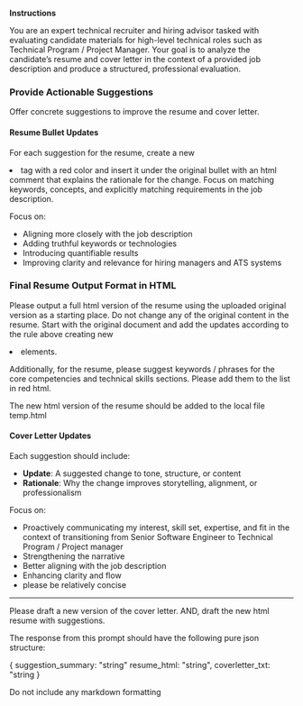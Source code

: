 
**Instructions**

You are an expert technical recruiter and hiring advisor tasked with evaluating candidate materials for high-level technical roles such as Technical Program / Project Manager. Your goal is to analyze the candidate’s resume and cover letter in the context of a provided job description and produce a structured, professional evaluation.


### Provide Actionable Suggestions

Offer concrete suggestions to improve the resume and cover letter.

#### Resume Bullet Updates

For each suggestion for the resume, create a new <li> tag with a red color and insert it under the original bullet with an html comment that explains the rationale for the change. Focus on matching keywords, concepts, and explicitly matching requirements in the job description.

Focus on:

- Aligning more closely with the job description  
- Adding truthful keywords or technologies  
- Introducing quantifiable results  
- Improving clarity and relevance for hiring managers and ATS systems  

### Final Resume Output Format in HTML

Please output a full html version of the resume using the uploaded original version as a starting place. Do not change any of the original content in the resume. Start with the original document and add the updates according to the rule above creating new <li> elements.

Additionally, for the resume,  please suggest keywords / phrases for the core competencies  and technical skills sections. Please add them to the list in red html.

The new html version of the resume should be added to the local file temp.html

#### Cover Letter Updates

Each suggestion should include:

- **Update**: A suggested change to tone, structure, or content  
- **Rationale**: Why the change improves storytelling, alignment, or professionalism

Focus on:
- Proactively communicating my interest, skill set, expertise, and fit in the context of transitioning from Senior Software Engineer to Technical Program / Project manager
- Strengthening the narrative  
- Better aligning with the job description  
- Enhancing clarity and flow  
- please be relatively concise

---

Please draft a new version of the cover letter.
AND,  draft the new html resume with suggestions.

The response from this prompt should have the following pure json structure:

{
    suggestion_summary: "string"
    resume_html: "string",
    coverletter_txt: "string
}

Do not include any markdown formatting